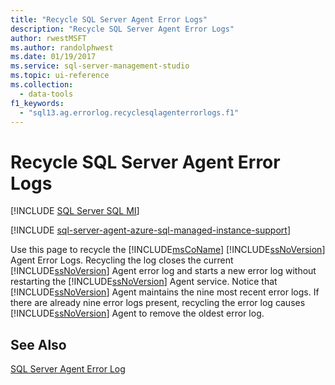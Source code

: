 ```yaml
---
title: "Recycle SQL Server Agent Error Logs"
description: "Recycle SQL Server Agent Error Logs"
author: rwestMSFT
ms.author: randolphwest
ms.date: 01/19/2017
ms.service: sql-server-management-studio
ms.topic: ui-reference
ms.collection:
  - data-tools
f1_keywords:
  - "sql13.ag.errorlog.recyclesqlagenterrorlogs.f1"
---
```

# Recycle SQL Server Agent Error Logs
[!INCLUDE [SQL Server SQL MI](../includes/applies-to-version/sql-asdbmi.md)]

[!INCLUDE [sql-server-agent-azure-sql-managed-instance-support](../includes/sql-server-agent-azure-sql-managed-instance-support.md)]

Use this page to recycle the [!INCLUDE[msCoName](../includes/msconame-md.md)] [!INCLUDE[ssNoVersion](../includes/ssnoversion-md.md)] Agent Error Logs. Recycling the log closes the current [!INCLUDE[ssNoVersion](../includes/ssnoversion-md.md)] Agent error log and starts a new error log without restarting the [!INCLUDE[ssNoVersion](../includes/ssnoversion-md.md)] Agent service. Notice that [!INCLUDE[ssNoVersion](../includes/ssnoversion-md.md)] Agent maintains the nine most recent error logs. If there are already nine error logs present, recycling the error log causes [!INCLUDE[ssNoVersion](../includes/ssnoversion-md.md)] Agent to remove the oldest error log.  
  
## See Also  
[SQL Server Agent Error Log](sql-server-agent-error-log.md)  
